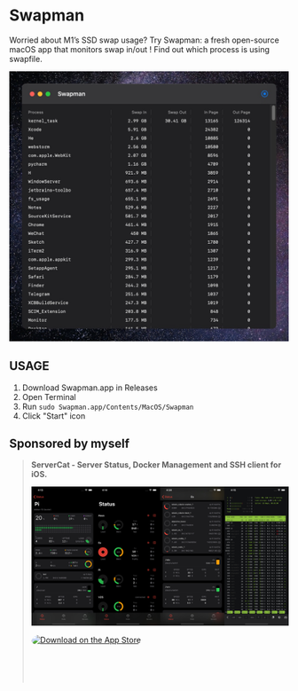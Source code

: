#  Swapman

Worried about M1’s SSD swap usage?  Try Swapman: a fresh open-source macOS app that monitors swap in/out ! Find out which process is using swapfile.

![Screenshot](./Screenshot.jpg)

## USAGE

1. Download Swapman.app in Releases
2. Open Terminal
3. Run `sudo Swapman.app/Contents/MacOS/Swapman`
4. Click "Start" icon

## Sponsored by myself

>
> **ServerCat - Server Status, Docker Management and SSH client for iOS.**
>
> ![sponsor](./sponsor.jpg)
>
> <a href="https://apps.apple.com/us/app/servercat-linux-status-ssh/id1501532023?itsct=apps_box&amp;itscg=30200" 
style="display: inline-block; overflow: hidden; border-radius: 13px; width: 250px; height: 83px;">
<img src="https://tools.applemediaservices.com/api/badges/download-on-the-app-store/white/en-US?size=250x83&amp;releaseDate=1587945600&h=02cf87f0f77544ea636fac5717141481" alt="Download on the App Store" style="border-radius: 13px; width: 250px; height: 83px;"></a>